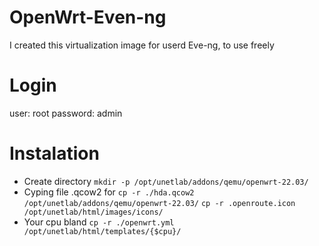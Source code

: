 # OpenWrt-Even-ng
I created this virtualization image for userd Eve-ng, to use freely
# Login
user: root
password: admin
# Instalation
* Create directory
``
 mkdir -p /opt/unetlab/addons/qemu/openwrt-22.03/
``
* Cyping file .qcow2 for
``
 cp -r ./hda.qcow2 /opt/unetlab/addons/qemu/openwrt-22.03/
 ``
 ``
 cp -r .openroute.icon /opt/unetlab/html/images/icons/
``
* Your cpu bland
 ``
 cp -r ./openwrt.yml /opt/unetlab/html/templates/{$cpu}/
 ``
